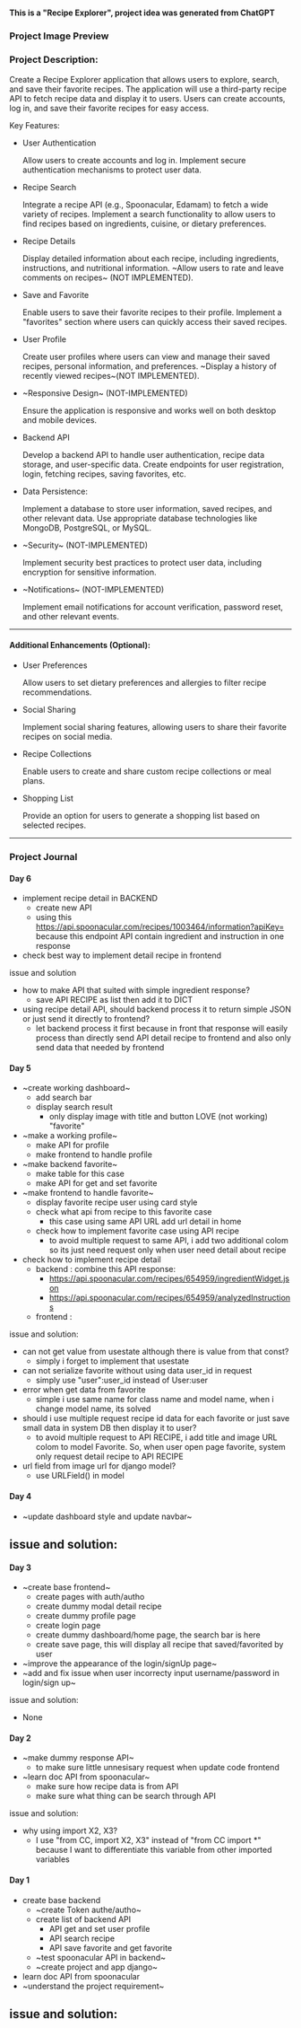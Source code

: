 #### This is a "Recipe Explorer", project idea was generated from ChatGPT

### Project Image Preview

### Project Description:

Create a Recipe Explorer application that allows users to explore, search, and save their favorite recipes. The application will use a third-party recipe API to fetch recipe data and display it to users. Users can create accounts, log in, and save their favorite recipes for easy access.

Key Features:

- User Authentication

  Allow users to create accounts and log in. Implement secure authentication mechanisms to protect user data.

- Recipe Search

  Integrate a recipe API (e.g., Spoonacular, Edamam) to fetch a wide variety of recipes. Implement a search functionality to allow users to find recipes based on ingredients, cuisine, or dietary preferences.

- Recipe Details

  Display detailed information about each recipe, including ingredients, instructions, and nutritional information. ~Allow users to rate and leave comments on recipes~ (NOT IMPLEMENTED).

- Save and Favorite

  Enable users to save their favorite recipes to their profile. Implement a "favorites" section where users can quickly access their saved recipes.

- User Profile

  Create user profiles where users can view and manage their saved recipes, personal information, and preferences. ~Display a history of recently viewed recipes~(NOT IMPLEMENTED).

- ~Responsive Design~ (NOT-IMPLEMENTED)

  Ensure the application is responsive and works well on both desktop and mobile devices.

- Backend API

  Develop a backend API to handle user authentication, recipe data storage, and user-specific data. Create endpoints for user registration, login, fetching recipes, saving favorites, etc.

- Data Persistence:

  Implement a database to store user information, saved recipes, and other relevant data. Use appropriate database technologies like MongoDB, PostgreSQL, or MySQL.

- ~Security~ (NOT-IMPLEMENTED)
  
  Implement security best practices to protect user data, including encryption for sensitive information.

- ~Notifications~ (NOT-IMPLEMENTED)

  Implement email notifications for account verification, password reset, and other relevant events.

---

#### Additional Enhancements (Optional):

- User Preferences
  
  Allow users to set dietary preferences and allergies to filter recipe recommendations.

- Social Sharing

  Implement social sharing features, allowing users to share their favorite recipes on social media.

- Recipe Collections

  Enable users to create and share custom recipe collections or meal plans.

- Shopping List

  Provide an option for users to generate a shopping list based on selected recipes.

---
### Project Journal

#### Day 6
- implement recipe detail in BACKEND
  - create new API
  - using this https://api.spoonacular.com/recipes/1003464/information?apiKey= because this endpoint API contain ingredient and instruction in one response
- check best way to implement detail recipe in frontend

issue and solution
- how to make API that suited with simple ingredient response?
  - save API RECIPE as list then add it to DICT
- using recipe detail API, should backend process it to return simple JSON or just send it directly to frontend?
  - let backend process it first because in front that response will easily process than directly send API detail recipe to frontend and also only send data that needed by frontend

#### Day 5
- ~create working dashboard~
  - add search bar
  - display search result
    - only display image with title and button LOVE (not working) "favorite"
- ~make a working profile~
  - make API for profile
  - make frontend to handle profile
- ~make backend favorite~
  - make table for this case
  - make API for get and set favorite
- ~make frontend to handle favorite~
  - display favorite recipe user using card style
  - check what api from recipe to this favorite case
    - this case using same API URL add url detail in home
  - check how to implement favorite case using API recipe
    - to avoid multiple request to same API, i add two additional colom so its just need request only when user need detail about recipe
- check how to implement recipe detail
  - backend : combine this API response:
    - https://api.spoonacular.com/recipes/654959/ingredientWidget.json
    - https://api.spoonacular.com/recipes/654959/analyzedInstructions
  - frontend : 

issue and solution:
- can not get value from usestate although there is value from that const?
  - simply i forget to implement that usestate
- can not serialize favorite without using data user_id in request
  - simply use "user":user_id instead of User:user
- error when get data from favorite
  - simple i use same name for class name and model name, when i change model name, its solved
- should i use multiple request recipe id data for each favorite or just save small data in system DB then display it to user?
  - to avoid multiple request to API RECIPE, i add title and image URL colom to model Favorite. So, when user open page favorite, system only request detail recipe to API RECIPE
- url field from image url for django model?
  - use URLField() in model

#### Day 4
- ~update dashboard style and update navbar~

issue and solution:
- 

#### Day 3
- ~create base frontend~
  - create pages with auth/autho 
  - create dummy modal detail recipe
  - create dummy profile page
  - create login page
  - create dummy dashboard/home page, the search bar is here
  - create save page, this will display all recipe that saved/favorited by user
- ~improve the appearance of the login/signUp page~
- ~add and fix issue when user incorrecty input username/password in login/sign up~

issue and solution:
- None

#### Day 2
- ~make dummy response API~
  - to make sure little unnesisary request when update code frontend
- ~learn doc API from spoonacular~
  - make sure how recipe data is from API
  - make sure what thing can be search through API

issue and solution:
- why using import X2, X3?
  - I use "from CC, import X2, X3" instead of "from CC import *" because I want to differentiate this variable from other imported variables

#### Day 1
- create base backend
  - ~create Token authe/autho~
  - create list of backend API
    - API get and set user profile
    - API search recipe
    - API save favorite and get favorite
  - ~test spoonacular API in backend~
  - ~create project and app django~
- learn doc API from spoonacular
- ~understand the project requirement~

issue and solution:
- 
